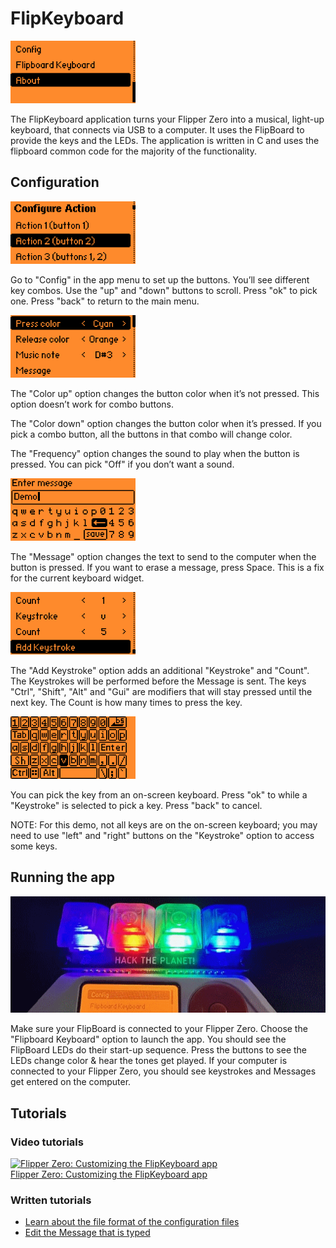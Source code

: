 # FlipKeyboard

<img src="./gallery/01-key-main-menu.png" width="200px">

The FlipKeyboard application turns your Flipper Zero into a musical, light-up keyboard, that connects via USB to a computer. It uses the FlipBoard to provide the keys and the LEDs. The application is written in C and uses the flipboard common code for the majority of the functionality.

## Configuration

<img src="./gallery/02-key-config-action.png" width="200px">

Go to "Config" in the app menu to set up the buttons. You’ll see different key combos. Use the "up" and "down" buttons to scroll. Press "ok" to pick one. Press "back" to return to the main menu.

<img src="./gallery/03-key-config-1.png" width="200px">

The "Color up" option changes the button color when it’s not pressed. This option doesn’t work for combo buttons.

The "Color down" option changes the button color when it’s pressed. If you pick a combo button, all the buttons in that combo will change color.

The "Frequency" option changes the sound to play when the button is pressed. You can pick "Off" if you don’t want a sound.

<img src="./gallery/05-key-config-4.png" width="200px">

The "Message" option changes the text to send to the computer when the button is pressed. If you want to erase a message, press Space. This is a fix for the current keyboard widget.

<img src="./gallery/04-key-config-2.png" width="200px">

The "Add Keystroke" option adds an additional "Keystroke" and "Count". The Keystrokes will be performed before the Message is sent. The keys "Ctrl", "Shift", "Alt" and "Gui" are modifiers that will stay pressed until the next key.  The Count is how many times to press the key. 

<img src="./gallery/04-key-config-3.png" width="200px">

You can pick the key from an on-screen keyboard. Press "ok" to while a "Keystroke" is selected to pick a key. Press "back" to cancel.

NOTE: For this demo, not all keys are on the on-screen keyboard; you may need to use "left" and "right" buttons on the "Keystroke" option to access some keys.

## Running the app

<img src="./gallery/banner.png">

Make sure your FlipBoard is connected to your Flipper Zero.  Choose the "Flipboard Keyboard" option to launch the app.  You should see the FlipBoard LEDs do their start-up sequence.  Press the buttons to see the LEDs change color & hear the tones get played.  If your computer is connected to your Flipper Zero, you should see keystrokes and Messages get entered on the computer.

## Tutorials

### Video tutorials
[![Flipper Zero: Customizing the FlipKeyboard app](https://img.youtube.com/vi/xCiqXHF7-Wo/0.jpg)](https://www.youtube.com/watch?v=xCiqXHF7-Wo)
<br/>[Flipper Zero: Customizing the FlipKeyboard app](https://www.youtube.com/watch?v=xCiqXHF7-Wo)

### Written tutorials

- [Learn about the file format of the configuration files](tutorials/file-format.md)
- [Edit the Message that is typed](tutorials/message.md)
